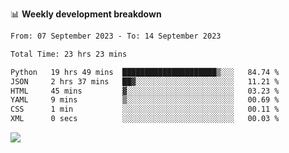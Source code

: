 📊 **Weekly development breakdown**
<!--START_SECTION:waka-->

```txt
From: 07 September 2023 - To: 14 September 2023

Total Time: 23 hrs 23 mins

Python   19 hrs 49 mins  █████████████████████▒░░░   84.74 %
JSON     2 hrs 37 mins   ██▓░░░░░░░░░░░░░░░░░░░░░░   11.21 %
HTML     45 mins         ▓░░░░░░░░░░░░░░░░░░░░░░░░   03.23 %
YAML     9 mins          ▒░░░░░░░░░░░░░░░░░░░░░░░░   00.69 %
CSS      1 min           ░░░░░░░░░░░░░░░░░░░░░░░░░   00.11 %
XML      0 secs          ░░░░░░░░░░░░░░░░░░░░░░░░░   00.03 %
```

<!--END_SECTION:waka-->
![](https://komarev.com/ghpvc/?username=callanwu)
